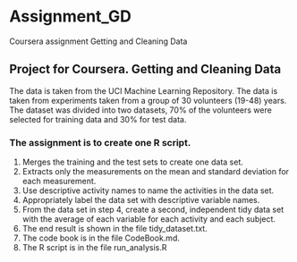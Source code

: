 # Assignment_GD
Coursera assignment Getting and Cleaning Data
## Project for Coursera. Getting and Cleaning Data
The data is taken from the UCI Machine Learning Repository. The data is taken from experiments taken from a group of 30 volunteers (19-48) years.
The dataset was divided into two datasets, 70% of the volunteers were selected for training data and 30% for test data.

### The assignment is to create one R script.

1. Merges the training and the test sets to create one data set.
2. Extracts only the measurements on the mean and standard deviation for each measurement.
3. Use descriptive activity names to name the activities in the data set.
4. Appropriately label the data set with descriptive variable names.
5. From the data set in step 4, create a second, independent tidy data set with the average of each variable for each activity and each subject.
6. The end result is shown in the file tidy_dataset.txt.
7. The code book is in the file CodeBook.md.
8. The R script is in the file run_analysis.R
